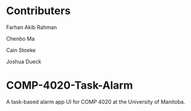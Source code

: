 # Contributers
Farhan Akib Rahman

Chenbo Ma

Cain Stoeke

Joshua Dueck

# COMP-4020-Task-Alarm
A task-based alarm app UI for COMP 4020 at the University of Manitoba.
